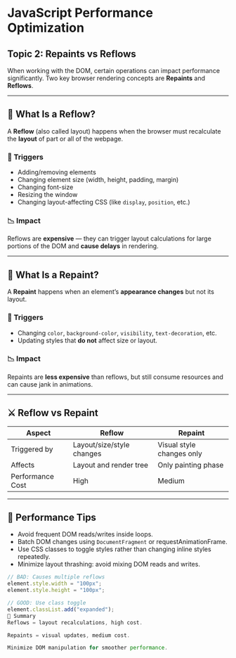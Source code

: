 # JavaScript Performance Optimization  
## Topic 2: Repaints vs Reflows

When working with the DOM, certain operations can impact performance significantly. Two key browser rendering concepts are **Repaints** and **Reflows**.

---

## 🧱 What Is a Reflow?

A **Reflow** (also called layout) happens when the browser must recalculate the **layout** of part or all of the webpage.

### 🔁 Triggers
- Adding/removing elements
- Changing element size (width, height, padding, margin)
- Changing font-size
- Resizing the window
- Changing layout-affecting CSS (like `display`, `position`, etc.)

### 📉 Impact
Reflows are **expensive** — they can trigger layout calculations for large portions of the DOM and **cause delays** in rendering.

---

## 🎨 What Is a Repaint?

A **Repaint** happens when an element’s **appearance changes** but not its layout.

### 🔁 Triggers
- Changing `color`, `background-color`, `visibility`, `text-decoration`, etc.
- Updating styles that **do not** affect size or layout.

### 📉 Impact
Repaints are **less expensive** than reflows, but still consume resources and can cause jank in animations.

---

## ⚔️ Reflow vs Repaint

| Aspect           | Reflow                        | Repaint                      |
|------------------|-------------------------------|------------------------------|
| Triggered by     | Layout/size/style changes     | Visual style changes only    |
| Affects          | Layout and render tree        | Only painting phase          |
| Performance Cost | High                          | Medium                       |

---

## 🚀 Performance Tips

- Avoid frequent DOM reads/writes inside loops.
- Batch DOM changes using `DocumentFragment` or requestAnimationFrame.
- Use CSS classes to toggle styles rather than changing inline styles repeatedly.
- Minimize layout thrashing: avoid mixing DOM reads and writes.

```js
// BAD: Causes multiple reflows
element.style.width = "100px";
element.style.height = "100px";

// GOOD: Use class toggle
element.classList.add("expanded");
📌 Summary
Reflows = layout recalculations, high cost.

Repaints = visual updates, medium cost.

Minimize DOM manipulation for smoother performance.

